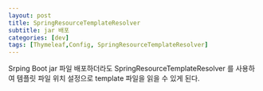 ```yaml
---
layout: post
title: SpringResourceTemplateResolver
subtitle: jar 배포
categories: [dev]
tags: [Thymeleaf,Config, SpringResourceTemplateResolver]
---
```



Srping Boot jar 파일 배포하더라도 SpringResourceTemplateResolver 를 사용하여 템플릿 파일 위치 설정으로 template 파일을 읽을 수 있게 된다.